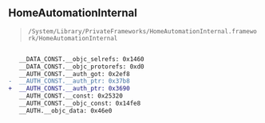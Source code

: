 ## HomeAutomationInternal

> `/System/Library/PrivateFrameworks/HomeAutomationInternal.framework/HomeAutomationInternal`

```diff

   __DATA_CONST.__objc_selrefs: 0x1460
   __DATA_CONST.__objc_protorefs: 0xd0
   __AUTH_CONST.__auth_got: 0x2ef8
-  __AUTH_CONST.__auth_ptr: 0x37b8
+  __AUTH_CONST.__auth_ptr: 0x3690
   __AUTH_CONST.__const: 0x25320
   __AUTH_CONST.__objc_const: 0x14fe8
   __AUTH.__objc_data: 0x46e0

```
